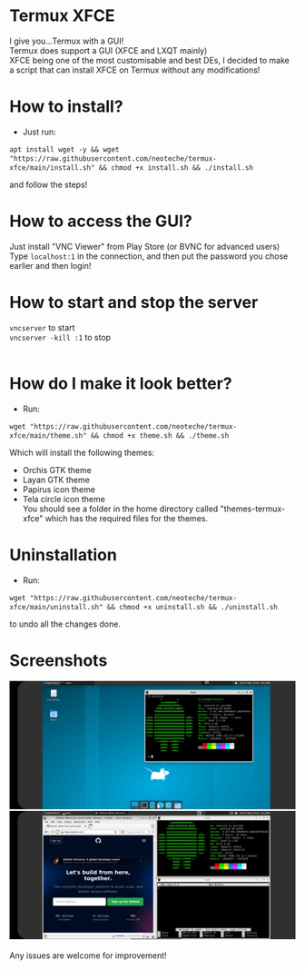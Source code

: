# Termux XFCE <br>
I give you...Termux with a GUI! <br>
Termux does support a GUI (XFCE and LXQT mainly) <br>
XFCE being one of the most customisable and best DEs, I decided to make a script that can install XFCE on Termux without any modifications! <br>
# How to install? <br>
* Just run:
```
apt install wget -y && wget "https://raw.githubusercontent.com/neoteche/termux-xfce/main/install.sh" && chmod +x install.sh && ./install.sh
``` 
and follow the steps! <br>
# How to access the GUI? <br>
Just install "VNC Viewer" from Play Store (or BVNC for advanced users) <br>
Type `localhost:1` in the connection, and then put the password you chose earlier and then login!
# How to start and stop the server <br>
`vncserver` to start <br>
`vncserver -kill :1` to stop <br><br>
# How do I make it look better?
* Run:
```
wget "https://raw.githubusercontent.com/neoteche/termux-xfce/main/theme.sh" && chmod +x theme.sh && ./theme.sh
```
Which will install the following themes: <br>
- Orchis GTK theme
- Layan GTK theme
- Papirus icon theme
- Tela circle icon theme <br>
You should see a folder in the home directory called "themes-termux-xfce" which has the required files for the themes.
# Uninstallation
- Run: 
```
wget "https://raw.githubusercontent.com/neoteche/termux-xfce/main/uninstall.sh" && chmod +x uninstall.sh && ./uninstall.sh
```
to undo all the changes done.
# Screenshots
<img src="pic1.jpg"> <br>
<img src="pic2.jpg">
<br>
<br>
Any issues are welcome for improvement!
